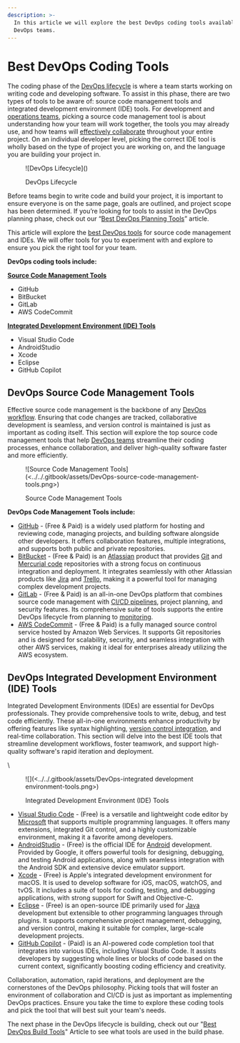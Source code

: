 ```yaml
---
description: >-
  In this article we will explore the best DevOps coding tools available to
  DevOps teams.
---
```


# Best DevOps Coding Tools

The coding phase of the [DevOps lifecycle](https://pagertree.com/learn/devops/what-is-devops/top-25-devops-interview-questions#id-4.-what-is-the-devops-lifecycle) is where a team starts working on writing code and developing software. To assist in this phase, there are two types of tools to be aware of: source code management tools and integrated development environment (IDE) tools. For development and [operations teams](https://pagertree.com/learn/devops/what-is-site-reliability-engineering-sre), picking a source code management tool is about understanding how your team will work together, the tools you may already use, and how teams will [effectively collaborate](https://pagertree.com/learn/devops/what-is-devops/what-are-the-benefits-of-devops#id-2.-enhanced-collaboration-and-communication) throughout your entire project. On an individual developer level, picking the correct IDE tool is wholly based on the type of project you are working on, and the language you are building your project in.

<figure>![DevOps Lifecycle](<https://lh7-us.googleusercontent.com/docsz/AD_4nXfUzme81qT756iNvSwwjcwPk93eQIIUW7fvjf0h95rAl_NNoW6nY6SdK3kK--2vAMkuoms8GF468_4vPB2umkh-rIW5OhTeFY0jLIM_vwAyFOwdWsD-Fn-o_pFN9QoTfGEgUR9yiTHqcV8AbBeVeKGDOcrW?key=ORdvbE2sks2Js2WhbeF_RQ>)<figcaption><p>DevOps Lifecycle</p></figcaption></figure>

Before teams begin to write code and build your project, it is important to ensure everyone is on the same page, goals are outlined, and project scope has been determined. If you’re looking for tools to assist in the DevOps planning phase, check out our “[Best DevOps Planning Tools](https://pagertree.com/learn/devops/best-devops-tools/best-devops-planning-tools)” article.

This article will explore the [best DevOps tools](https://pagertree.com/learn/devops/best-devops-tools) for source code management and IDEs. We will offer tools for you to experiment with and explore to ensure you pick the right tool for your team.&#x20;

**DevOps coding tools include:**

[**Source Code Management Tools**](best-devops-coding-tools.md#devops-source-code-management-tools)

* GitHub
* BitBucket
* GitLab
* AWS CodeCommit

[**Integrated Development Environment (IDE) Tools**](best-devops-coding-tools.md#devops-integrated-development-environment-ide-tools)

* Visual Studio Code
* AndroidStudio
* Xcode
* Eclipse
* GitHub Copilot

## DevOps Source Code Management Tools

Effective source code management is the backbone of any [DevOps workflow](https://pagertree.com/learn/devops/what-is-devops). Ensuring that code changes are tracked, collaborative development is seamless, and version control is maintained is just as important as coding itself. This section will explore the top source code management tools that help [DevOps teams](https://pagertree.com/learn/devops/what-is-devops/what-is-a-devops-engineer) streamline their coding processes, enhance collaboration, and deliver high-quality software faster and more efficiently.

<figure>![Source Code Management Tools](<../../.gitbook/assets/DevOps-source-code-management-tools.png>)<figcaption><p>Source Code Management Tools</p></figcaption></figure>

**DevOps Code Management Tools include:**

* [GitHub](https://github.com/) - (Free & Paid) is a widely used platform for hosting and reviewing code, managing projects, and building software alongside other developers. It offers collaboration features, multiple integrations, and supports both public and private repositories.
* [BitBucket](https://bitbucket.org/product) - (Free & Paid) is an [Atlassian](https://www.atlassian.com/) product that provides [Git](https://git-scm.com/) and [Mercurial code](https://www.mercurial-scm.org/) repositories with a strong focus on continuous integration and deployment. It integrates seamlessly with other Atlassian products like [Jira](https://www.atlassian.com/software/jira) and [Trello](https://trello.com/), making it a powerful tool for managing complex development projects.
* [GitLab](https://about.gitlab.com/) - (Free & Paid) is an all-in-one DevOps platform that combines source code management with [CI/CD pipelines](https://www.redhat.com/en/topics/devops/what-is-ci-cd), project planning, and security features. Its comprehensive suite of tools supports the entire DevOps lifecycle from planning to [monitoring](https://pagertree.com/blog/site-reliability-engineer-sre-interview-questions#id-8.-what-is-the-difference-between-logging-monitoring-and-tracing).
* [AWS CodeCommit](https://aws.amazon.com/codecommit/) - (Free & Paid) is a fully managed source control service hosted by Amazon Web Services. It supports Git repositories and is designed for scalability, security, and seamless integration with other AWS services, making it ideal for enterprises already utilizing the AWS ecosystem.

## DevOps Integrated Development Environment (IDE) Tools

Integrated Development Environments (IDEs) are essential for DevOps professionals. They provide comprehensive tools to write, debug, and test code efficiently. These all-in-one environments enhance productivity by offering features like syntax highlighting, [version control integration](https://about.gitlab.com/topics/version-control/), and real-time collaboration. This section will delve into the best IDE tools that streamline development workflows, foster teamwork, and support high-quality software's rapid iteration and deployment.

\


<figure>![](<../../.gitbook/assets/DevOps-integrated development environment-tools.png>)<figcaption><p>Integrated Development Environment (IDE) Tools</p></figcaption></figure>

* [Visual Studio Code](https://code.visualstudio.com/) - (Free) is a versatile and lightweight code editor by [Microsoft](https://www.microsoft.com/en-us/) that supports multiple programming languages. It offers many extensions, integrated Git control, and a highly customizable environment, making it a favorite among developers.
* [AndroidStudio](https://developer.android.com/studio) - (Free) is the official IDE for [Android](https://www.android.com/) development. Provided by Google, it offers powerful tools for designing, debugging, and testing Android applications, along with seamless integration with the Android SDK and extensive device emulator support.
* [Xcode](https://developer.apple.com/xcode/) - (Free) is Apple's integrated development environment for macOS. It is used to develop software for iOS, macOS, watchOS, and tvOS. It includes a suite of tools for coding, testing, and debugging applications, with strong support for Swift and Objective-C.
* [Eclipse](https://eclipseide.org/) - (Free) is an open-source IDE primarily used for [Java](https://www.java.com/en/) development but extensible to other programming languages through plugins. It supports comprehensive project management, debugging, and version control, making it suitable for complex, large-scale development projects.
* [GitHub Copilot](https://github.com/features/copilot) - (Paid) is an AI-powered code completion tool that integrates into various IDEs, including Visual Studio Code. It assists developers by suggesting whole lines or blocks of code based on the current context, significantly boosting coding efficiency and creativity.

Collaboration, automation, rapid iterations, and deployment are the cornerstones of the DevOps philosophy. Picking tools that will foster an environment of collaboration and CI/CD is just as important as implementing DevOps practices. Ensure you take the time to explore these coding tools and pick the tool that will best suit your team's needs.

The next phase in the DevOps lifecycle is building, check out our "[Best DevOps Build Tools](https://pagertree.com/learn/devops/best-devops-tools/best-devops-build-tools)" Article to see what tools are used in the build phase.
